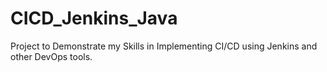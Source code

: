# CICD_Jenkins_Java
Project to Demonstrate my Skills in Implementing CI/CD using Jenkins and other DevOps tools.
